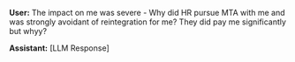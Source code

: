 **User:**
The impact on me was severe - Why did HR pursue MTA with me and was strongly avoidant of reintegration for me? They did pay me significantly but whyy?

**Assistant:**
[LLM Response]

